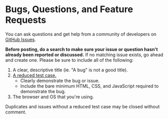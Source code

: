 # Bugs, Questions, and Feature Requests

You can ask questions and get help from a community of developers on [GitHub Issues](https://github.com/mashery/portal-theme-starter-kit/issues).

**Before posting, do a search to make sure your issue or question hasn't already been reported or discussed.** If no matching issue exists, go ahead and create one. Please be sure to include all of the following:

1. A clear, descriptive title (ie. "A bug" is not a good title).
2. [A reduced test case.](https://css-tricks.com/reduced-test-cases/)
	- Clearly demonstrate the bug or issue.
	- Include the bare minimum HTML, CSS, and JavaScript required to demonstrate the bug.
3. The browser and OS that you're using.

Duplicates and issues without a reduced test case may be closed without comment.